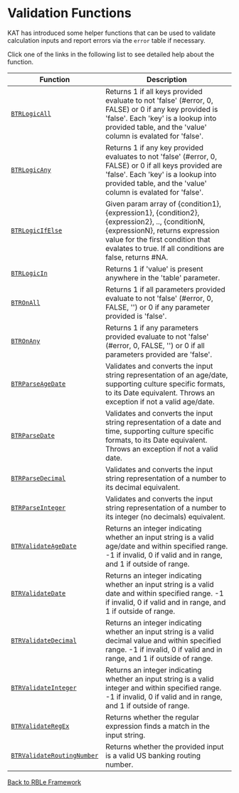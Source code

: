# Validation Functions

KAT has introduced some helper functions that can be used to validate calculation inputs and report errors via the `error` table if necessary.

Click one of the links in the following list to see detailed help about the function.

Function | Description
---|---
[`BTRLogicAll`](BTRLogicAll.md) | Returns 1 if all keys provided evaluate to not 'false' (#error, 0, FALSE) or 0 if any key provided is 'false'.  Each 'key' is a lookup into provided table, and the 'value' column is evalated for 'false'.
[`BTRLogicAny`](BTRLogicAny.md) | Returns 1 if any key provided evaluates to not 'false' (#error, 0, FALSE) or 0 if all keys provided are 'false'.  Each 'key' is a lookup into provided table, and the 'value' column is evalated for 'false'.
[`BTRLogicIfElse`](BTRLogicIfElse.md) | Given param array of {condition1}, {expression1}, {condition2}, {expression2}, .., {conditionN, {expressionN}, returns expression value for the first condition that evalates to true.  If all conditions are false, returns #NA.
[`BTRLogicIn`](BTRLogicIn.md) | Returns 1 if 'value' is present anywhere in the 'table' parameter.
[`BTROnAll`](BTROnAll.md) | Returns 1 if all parameters provided evaluate to not 'false' (#error, 0, FALSE, '') or 0 if any parameter provided is 'false'.
[`BTROnAny`](BTROnAny.md) | Returns 1 if any parameters provided evaluate to not 'false' (#error, 0, FALSE, '') or 0 if all parameters provided are 'false'.
[`BTRParseAgeDate`](BTRParseAgeDate.md) | Validates and converts the input string representation of an age/date, supporting culture specific formats, to its Date equivalent.  Throws an exception if not a valid age/date.
[`BTRParseDate`](BTRParseDate.md) | Validates and converts the input string representation of a date and time, supporting culture specific formats, to its Date equivalent.  Throws an exception if not a valid date.
[`BTRParseDecimal`](BTRParseDecimal.md) | Validates and converts the input string representation of a number to its decimal equivalent.
[`BTRParseInteger`](BTRParseInteger.md) | Validates and converts the input string representation of a number to its integer (no decimals) equivalent.
[`BTRValidateAgeDate`](BTRValidateAgeDate.md) | Returns an integer indicating whether an input string is a valid age/date and within specified range. -1 if invalid, 0 if valid and in range, and 1 if outside of range.
[`BTRValidateDate`](BTRValidateDate.md) | Returns an integer indicating whether an input string is a valid date and within specified range. -1 if invalid, 0 if valid and in range, and 1 if outside of range.
[`BTRValidateDecimal`](BTRValidateDecimal.md) | Returns an integer indicating whether an input string is a valid decimal value and within specified range. -1 if invalid, 0 if valid and in range, and 1 if outside of range.
[`BTRValidateInteger`](BTRValidateInteger.md) | Returns an integer indicating whether an input string is a valid integer and within specified range. -1 if invalid, 0 if valid and in range, and 1 if outside of range.
[`BTRValidateRegEx`](BTRValidateRegEx.md) | Returns whether the regular expression finds a match in the input string.
[`BTRValidateRoutingNumber`](BTRValidateRoutingNumber.md) | Returns whether the provided input is a valid US banking routing number.


[Back to RBLe Framework](/RBLe/RBLe.md)